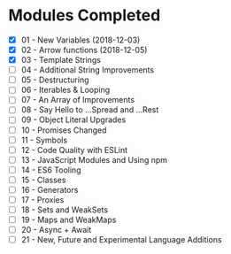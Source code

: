 # Modules Completed

- [x] 01 - New Variables (2018-12-03)
- [x] 02 - Arrow functions (2018-12-05)
- [x] 03 - Template Strings
- [ ] 04 - Additional String Improvements
- [ ] 05 - Destructuring
- [ ] 06 - Iterables & Looping
- [ ] 07 - An Array of Improvements
- [ ] 08 - Say Hello to ...Spread and ...Rest
- [ ] 09 - Object Literal Upgrades
- [ ] 10 - Promises Changed
- [ ] 11 - Symbols
- [ ] 12 - Code Quality with ESLint
- [ ] 13 - JavaScript Modules and Using npm
- [ ] 14 - ES6 Tooling
- [ ] 15 - Classes
- [ ] 16 - Generators
- [ ] 17 - Proxies
- [ ] 18 - Sets and WeakSets
- [ ] 19 - Maps and WeakMaps
- [ ] 20 - Async + Await
- [ ] 21 - New, Future and Experimental Language Additions
